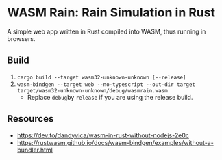 # WASM Rain: Rain Simulation in Rust

A simple web app written in Rust compiled into WASM, thus running in browsers.

## Build

1. `cargo build --target wasm32-unknown-unknown [--release]`
2. `wasm-bindgen --target web --no-typescript --out-dir target target/wasm32-unknown-unknown/debug/wasmrain.wasm`
   - Replace `debug`by `release` if you are using the release build.

## Resources

- https://dev.to/dandyvica/wasm-in-rust-without-nodejs-2e0c
- https://rustwasm.github.io/docs/wasm-bindgen/examples/without-a-bundler.html
